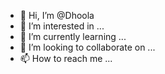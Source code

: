 - 👋 Hi, I’m @Dhoola
- 👀 I’m interested in ...
- 🌱 I’m currently learning ...
- 💞️ I’m looking to collaborate on ...
- 📫 How to reach me ...

<!---
Dhoola/Dhoola is a ✨ special ✨ repository because its `README.md` (this file) appears on your GitHub profile.
You can click the Preview link to take a look at your changes.
--->
